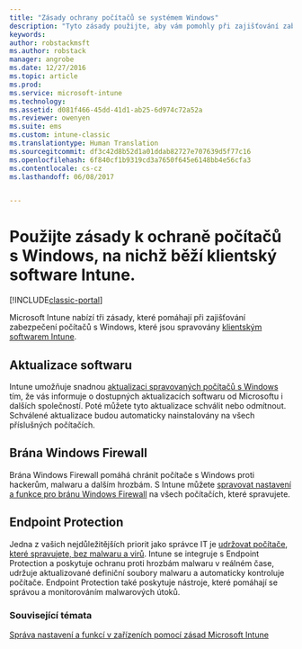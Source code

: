 ```yaml
---
title: "Zásady ochrany počítačů se systémem Windows"
description: "Tyto zásady použijte, aby vám pomohly při zajišťování zabezpečení počítačů s Windows, které jsou spravovány klientským softwarem Intune."
keywords: 
author: robstackmsft
ms.author: robstack
manager: angrobe
ms.date: 12/27/2016
ms.topic: article
ms.prod: 
ms.service: microsoft-intune
ms.technology: 
ms.assetid: d081f466-45dd-41d1-ab25-6d974c72a52a
ms.reviewer: owenyen
ms.suite: ems
ms.custom: intune-classic
ms.translationtype: Human Translation
ms.sourcegitcommit: df3c42d8b52d1a01ddab82727e707639d5f77c16
ms.openlocfilehash: 6f840cf1b9319cd3a7650f645e6148bb4e56cfa3
ms.contentlocale: cs-cz
ms.lasthandoff: 06/08/2017


---
```


# <a name="use-policies-to-help-protect-windows-pcs-that-run-the-intune-client-software"></a>Použijte zásady k ochraně počítačů s Windows, na nichž běží klientský software Intune.

[!INCLUDE[classic-portal](../includes/classic-portal.md)]

Microsoft Intune nabízí tři zásady, které pomáhají při zajišťování zabezpečení počítačů s Windows, které jsou spravovány [klientským softwarem Intune](manage-windows-pcs-with-microsoft-intune.md).


## <a name="software-updates"></a>Aktualizace softwaru

Intune umožňuje snadnou [aktualizaci spravovaných počítačů s Windows](keep-windows-pcs-up-to-date-with-software-updates-in-microsoft-intune.md) tím, že vás informuje o dostupných aktualizacích softwaru od Microsoftu i dalších společností. Poté můžete tyto aktualizace schválit nebo odmítnout. Schválené aktualizace budou automaticky nainstalovány na všech příslušných počítačích.

## <a name="windows-firewall"></a>Brána Windows Firewall

Brána Windows Firewall pomáhá chránit počítače s Windows proti hackerům, malwaru a dalším hrozbám. S Intune můžete [spravovat nastavení a funkce pro bránu Windows Firewall](help-protect-windows-pcs-using-windows-firewall-policies-in-microsoft-intune.md) na všech počítačích, které spravujete.

## <a name="endpoint-protection"></a>Endpoint Protection

Jedna z vašich nejdůležitějších priorit jako správce IT je [udržovat počítače, které spravujete, bez malwaru a virů](help-secure-windows-pcs-with-endpoint-protection-for-microsoft-intune.md). Intune se integruje s Endpoint Protection a poskytuje ochranu proti hrozbám malwaru v reálném čase, udržuje aktualizované definiční soubory malwaru a automaticky kontroluje počítače. Endpoint Protection také poskytuje nástroje, které pomáhají se správou a monitorováním malwarových útoků.



### <a name="see-also"></a>Související témata
[Správa nastavení a funkcí v zařízeních pomocí zásad Microsoft Intune](manage-settings-and-features-on-your-devices-with-microsoft-intune-policies.md)


